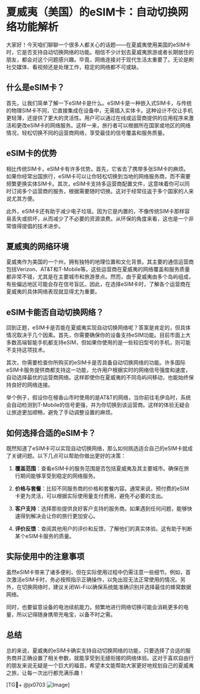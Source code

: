 # 夏威夷（美国）的eSIM卡：自动切换网络功能解析

大家好！今天咱们聊聊一个很多人都关心的话题——在夏威夷使用美国的eSIM卡时，它是否支持自动切换网络的功能。相信不少计划去夏威夷旅游或者长期居住的朋友，都会对这个问题感兴趣。毕竟，网络连接对于现代生活太重要了。无论是刷社交媒体、看视频还是处理工作，稳定的网络都不可或缺。

## 什么是eSIM卡？

首先，让我们简单了解一下eSIM卡是什么。eSIM卡是一种嵌入式SIM卡，与传统的物理SIM卡不同，它直接集成在设备中，无需插入实体卡。这种设计不仅让手机更轻薄，还提供了更大的灵活性。用户可以通过在线或运营商提供的应用程序来激活和更改eSIM卡的网络服务。这样一来，旅行者可以根据所在国家或地区的网络情况，轻松切换不同的运营商网络，享受最佳的信号覆盖和服务质量。

## eSIM卡的优势

相比传统SIM卡，eSIM卡有许多优势。首先，它省去了携带多张SIM卡的麻烦。如果你经常出国旅行，eSIM卡可以让你轻松切换到当地的网络服务商，而不需要频繁更换实体SIM卡。其次，eSIM卡支持多运营商配置文件，这意味着你可以同时订阅多个运营商的服务，根据需要随时切换。这对于经常往返于多个国家的人来说尤其方便。

此外，eSIM卡还有助于减少电子垃圾。因为它是内置的，不像传统SIM卡那样容易丢失或损坏，从而减少了不必要的资源浪费。从环保的角度来看，这也是一个非常值得提倡的技术进步。

## 夏威夷的网络环境

夏威夷作为美国的一个州，拥有独特的地理位置和文化背景。其主要的通信运营商包括Verizon、AT&T和T-Mobile等。这些运营商在夏威夷的网络覆盖和服务质量都非常不错，尤其是在主要城市和旅游景点。然而，由于夏威夷由多个岛屿组成，有些偏远地区可能会存在信号盲区。因此，在选择eSIM卡时，了解各个运营商在夏威夷的具体网络表现就显得尤为重要。

## eSIM卡能否自动切换网络？

回到正题，eSIM卡是否能在夏威夷实现自动切换网络呢？答案是肯定的，但具体情况取决于几个因素。首先，你需要确保你的设备支持eSIM功能。目前市面上大多数高端智能手机都支持eSIM，但如果你使用的是一些较旧型号的手机，则可能不支持这项技术。

其次，你需要检查你所购买的eSIM卡是否具备自动切换网络的功能。许多国际eSIM卡服务提供商都支持这一功能，允许用户根据实时的网络信号强度和速度，自动选择最优的运营商网络。这样即使你在夏威夷的不同岛屿间移动，也能始终保持良好的网络连接。

举个例子，假设你在檀香山市时使用的是AT&T的网络，当你前往毛伊岛时，系统会自动检测到T-Mobile的信号更强，并为你切换到该运营商。这样的体验无疑会让旅途更加顺畅，避免了手动调整设置的麻烦。

## 如何选择合适的eSIM卡？

既然知道了eSIM卡可以实现自动切换网络，那么如何挑选适合自己的eSIM卡就成了关键问题。以下几点可以帮助你做出更好的决策：

1. **覆盖范围**：查看eSIM卡的服务范围是否包括夏威夷及其主要城市。确保在旅行期间能够享受到稳定的网络服务。
   
2. **价格与套餐**：比较不同服务商的价格和套餐内容。通常来说，预付费的eSIM卡更为灵活，可以根据实际使用量支付费用，避免不必要的支出。

3. **客户支持**：选择那些提供良好客户支持的服务商。如果遇到任何问题，能够快速得到解决会让你的旅行更加安心。

4. **评价反馈**：查阅其他用户的评价和反馈，了解他们的真实体验。这有助于判断某个eSIM卡服务的质量。

## 实际使用中的注意事项

虽然eSIM卡带来了诸多便利，但在实际使用过程中仍需注意一些细节。例如，首次激活eSIM卡时，务必按照指示正确操作，以免出现无法正常使用的情况。另外，在切换网络时，建议关闭Wi-Fi以确保系统能准确识别并选择最佳的蜂窝数据网络。

同时，也要留意设备的电池续航能力。频繁地进行网络切换可能会消耗更多的电量，所以记得随身携带充电宝，以备不时之需。

## 总结

总的来说，夏威夷的eSIM卡确实支持自动切换网络的功能，只要选择了合适的服务商并正确设置了相关参数，就能享受到无缝衔接的网络体验。这对于喜欢自由行的朋友来说无疑是一个巨大的福音。希望本文能帮助大家更好地规划自己的夏威夷之旅，让每一次出行都充满乐趣！

[TG💪+ @jx0703 ![Image](https://github.com/user-attachments/assets/dbca1d08-cadb-493c-b0ec-ad6f7a83f270)]